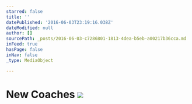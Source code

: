 ```yaml
---
starred: false
title: ''
datePublished: '2016-06-03T23:19:16.038Z'
dateModified: null
author: []
sourcePath: _posts/2016-06-03-c7286801-1813-4dea-b5eb-a00217b36cca.md
inFeed: true
hasPage: false
inNav: false
_type: MediaObject

---
```

# New Coaches ![](https://the-grid-user-content.s3-us-west-2.amazonaws.com/def43049-f671-4e79-a65d-6cb652ff9871.jpg)